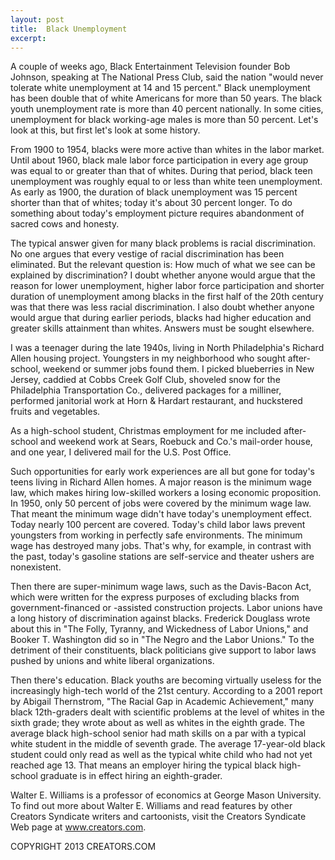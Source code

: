 ```yaml
---
layout: post
title:  Black Unemployment
excerpt:
---
```


A couple of weeks ago, Black Entertainment Television founder Bob Johnson, speaking at The National Press Club, said the nation "would never tolerate white unemployment at 14 and 15 percent." Black unemployment has been double that of white Americans for more than 50 years. The black youth unemployment rate is more than 40 percent nationally. In some cities, unemployment for black working-age males is more than 50 percent. Let's look at this, but first let's look at some history.

From 1900 to 1954, blacks were more active than whites in the labor market. Until about 1960, black male labor force participation in every age group was equal to or greater than that of whites. During that period, black teen unemployment was roughly equal to or less than white teen unemployment. As early as 1900, the duration of black unemployment was 15 percent shorter than that of whites; today it's about 30 percent longer. To do something about today's employment picture requires abandonment of sacred cows and honesty.

The typical answer given for many black problems is racial discrimination. No one argues that every vestige of racial discrimination has been eliminated. But the relevant question is: How much of what we see can be explained by discrimination? I doubt whether anyone would argue that the reason for lower unemployment, higher labor force participation and shorter duration of unemployment among blacks in the first half of the 20th century was that there was less racial discrimination. I also doubt whether anyone would argue that during earlier periods, blacks had higher education and greater skills attainment than whites. Answers must be sought elsewhere.

I was a teenager during the late 1940s, living in North Philadelphia's Richard Allen housing project. Youngsters in my neighborhood who sought after-school, weekend or summer jobs found them. I picked blueberries in New Jersey, caddied at Cobbs Creek Golf Club, shoveled snow for the Philadelphia Transportation Co., delivered packages for a milliner, performed janitorial work at Horn & Hardart restaurant, and huckstered fruits and vegetables.

 As a high-school student, Christmas employment for me included after-school and weekend work at Sears, Roebuck and Co.'s mail-order house, and one year, I delivered mail for the U.S. Post Office.

Such opportunities for early work experiences are all but gone for today's teens living in Richard Allen homes. A major reason is the minimum wage law, which makes hiring low-skilled workers a losing economic proposition. In 1950, only 50 percent of jobs were covered by the minimum wage law. That meant the minimum wage didn't have today's unemployment effect. Today nearly 100 percent are covered. Today's child labor laws prevent youngsters from working in perfectly safe environments. The minimum wage has destroyed many jobs. That's why, for example, in contrast with the past, today's gasoline stations are self-service and theater ushers are nonexistent.

Then there are super-minimum wage laws, such as the Davis-Bacon Act, which were written for the express purposes of excluding blacks from government-financed or -assisted construction projects. Labor unions have a long history of discrimination against blacks. Frederick Douglass wrote about this in "The Folly, Tyranny, and Wickedness of Labor Unions," and Booker T. Washington did so in "The Negro and the Labor Unions." To the detriment of their constituents, black politicians give support to labor laws pushed by unions and white liberal organizations.

Then there's education. Black youths are becoming virtually useless for the increasingly high-tech world of the 21st century. According to a 2001 report by Abigail Thernstrom, "The Racial Gap in Academic Achievement," many black 12th-graders dealt with scientific problems at the level of whites in the sixth grade; they wrote about as well as whites in the eighth grade. The average black high-school senior had math skills on a par with a typical white student in the middle of seventh grade. The average 17-year-old black student could only read as well as the typical white child who had not yet reached age 13. That means an employer hiring the typical black high-school graduate is in effect hiring an eighth-grader.

Walter E. Williams is a professor of economics at George Mason University. To find out more about Walter E. Williams and read features by other Creators Syndicate writers and cartoonists, visit the Creators Syndicate Web page at www.creators.com.

COPYRIGHT 2013 CREATORS.COM
